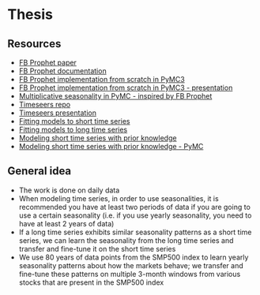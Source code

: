 # Thesis

## Resources

* [FB Prophet paper](https://peerj.com/preprints/3190/)
* [FB Prophet documentation](https://facebook.github.io/prophet/docs/quick_start.html)
* [FB Prophet implementation from scratch in PyMC3](https://www.ritchievink.com/blog/2018/10/09/build-facebooks-prophet-in-pymc3-bayesian-time-series-analyis-with-generalized-additive-models/)
* [FB Prophet implementation from scratch in PyMC3 - presentation](https://www.youtube.com/watch?v=mIAeSDcM1zg)
* [Multiplicative seasonality in PyMC - inspired by FB Prophet](https://www.pymc.io/projects/examples/en/2022.01.0/time_series/Air_passengers-Prophet_with_Bayesian_workflow.html)
* [Timeseers repo](https://github.com/MBrouns/timeseers)
* [Timeseers presentation](https://www.youtube.com/watch?v=appLxcMLT9Y)
* [Fitting models to short time series](https://robjhyndman.com/hyndsight/short-time-series/)
* [Fitting models to long time series](https://robjhyndman.com/hyndsight/long-time-series/)
* [Modeling short time series with prior knowledge](https://minimizeregret.com/short-time-series-prior-knowledge)
* [Modeling short time series with prior knowledge - PyMC](https://juanitorduz.github.io/short_time_series_pymc/)

## General idea

* The work is done on daily data
* When modeling time series, in order to use seasonalities, it is recommended you have at least two periods of data if you are going to use a certain seasonality (i.e. if you use yearly seasonality, you need to have at least 2 years of data)
* If a long time series exhibits similar seasonality patterns as a short time series, we can learn the seasonality from the long time series and transfer and fine-tune it on the short time series
* We use 80 years of data points from the SMP500 index to learn yearly seasonality patterns about how the markets behave; we transfer and fine-tune these patterns on multiple 3-month windows from various stocks that are present in the SMP500 index
